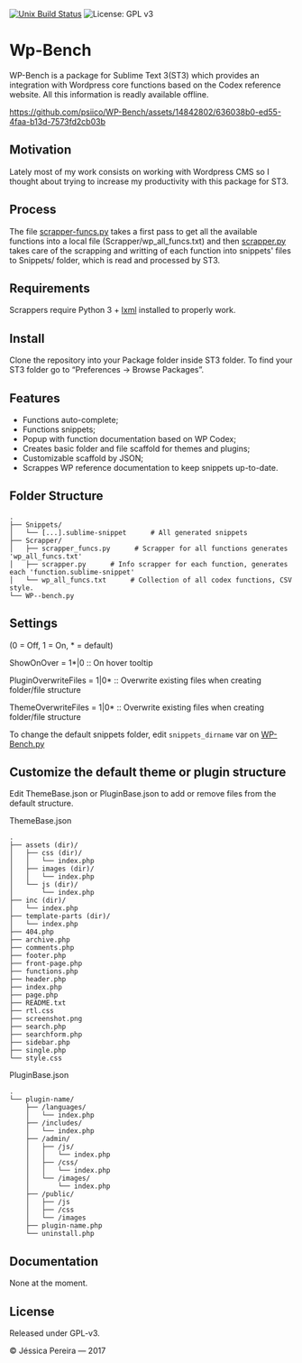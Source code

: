 [![Unix Build Status][travis-image]][travis-link]
![License: GPL v3][license-image]

# Wp-Bench
WP-Bench is a package for Sublime Text 3(ST3) which provides an integration with Wordpress core functions based on the Codex reference website. All this information is readly available offline.


https://github.com/psiico/WP-Bench/assets/14842802/636038b0-ed55-4faa-b13d-7573fd2cb03b



## Motivation

Lately most of my work consists on working with Wordpress CMS so I thought about trying to increase my productivity with this package for ST3.

## Process

The file [scrapper-funcs.py](scrapper-funcs.py) takes a first pass to get all the available functions into a local file (Scrapper/wp_all_funcs.txt) and then [scrapper.py](scrapper.py) takes care of the scrapping and writting of each function into snippets' files to Snippets/ folder, which is read and processed by ST3.

## Requirements

Scrappers require Python 3 + [lxml](https://pypi.org/project/lxml/) installed to properly work.


## Install

Clone the repository into your Package folder inside ST3 folder. To find your ST3 folder go to “Preferences -> Browse Packages”.


## Features

- Functions auto-complete;
- Functions snippets;
- Popup with function documentation based on WP Codex;
- Creates basic folder and file scaffold for themes and plugins;
- Customizable scaffold by JSON;
- Scrappes WP reference documentation to keep snippets up-to-date.


## Folder Structure

```
.
├── Snippets/
│   └── [...].sublime-snippet      # All generated snippets
├── Scrapper/
│   ├── scrapper_funcs.py      # Scrapper for all functions generates 'wp_all_funcs.txt'
│   ├── scrapper.py      # Info scrapper for each function, generates each 'function.sublime-snippet'
│   └── wp_all_funcs.txt      # Collection of all codex functions, CSV style.
└── WP--bench.py
```

## Settings

(0 = Off, 1 = On, \* = default)

ShowOnOver = 1\*\|0 :: On hover tooltip

PluginOverwriteFiles = 1|0\* :: Overwrite existing files when creating folder/file structure

ThemeOverwriteFiles = 1|0\* :: Overwrite existing files when creating folder/file structure


To change the default snippets folder, edit ```snippets_dirname``` var on [WP-Bench.py](WP-Bench.py)

## Customize the default theme or plugin structure

Edit ThemeBase.json or PluginBase.json to add or remove files from the default structure.

ThemeBase.json
```
.
├── assets (dir)/
│   ├── css (dir)/
│   │   └── index.php
│   ├── images (dir)/
│   │   └── index.php
│   └── js (dir)/
│       └── index.php
├── inc (dir)/
│   └── index.php
├── template-parts (dir)/
│   └── index.php
├── 404.php
├── archive.php
├── comments.php
├── footer.php
├── front-page.php
├── functions.php
├── header.php
├── index.php
├── page.php
├── README.txt
├── rtl.css
├── screenshot.png
├── search.php
├── searchform.php
├── sidebar.php
├── single.php
└── style.css
```

PluginBase.json
```
.
└── plugin-name/
    ├── /languages/
    │   └── index.php
    ├── /includes/
    │   └── index.php
    ├── /admin/
    │   ├── /js/
    │   │   └── index.php
    │   ├── /css/
    │   │   └── index.php
    │   └── /images/
    │       └── index.php
    ├── /public/
    │   ├── /js
    │   ├── /css
    │   └── /images
    ├── plugin-name.php
    └── uninstall.php
```

## Documentation

None at the moment.

## License
Released under GPL-v3.

© Jéssica Pereira — 2017

[travis-image]: https://img.shields.io/travis/psiico/WP-Bench/master.svg
[travis-link]: https://travis-ci.org/psiico/WP-Bench
[license-image]:https://img.shields.io/badge/License-GPL%20v2-blue.svg
